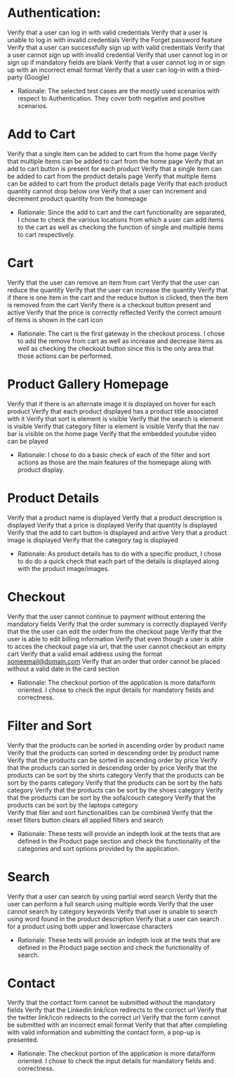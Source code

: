 # Authentication:
Verify that a user can log in with valid credentials
Verify that a user is unable to log in with invalid credentials
Verify the Forget password feature
Verify that a user can successfully sign up with valid credentials
Verify that a user cannot sign up with invalid credential
Verify that user cannot log in or sign up if mandatory fields are blank
Verify that a user cannot log in or sign up with an incorrect email format
Verify that a user can log-in with a third-party (Google)
* Rationale: The selected test cases are the mostly used scenarios with respect to Authentication. They cover both negative and positive scenarios.

# Add to Cart
Verify that a single item can be added to cart from the home page
Verify that multiple items can be added to cart from the home page
Verify that an add to cart button is present for each product
Verify that a single item can be added to cart from the product details page
Verify that multiple items can be added to cart from the product details page
Verify that each product quantity cannot drop below one
Verify that a user can increment and decrement product quantity from the homepage
* Rationale: Since the add to cart and the cart functionality are separated, I chose to check the various locations from which a user can add items to the cart as well as checking the function of single  and multiple items to cart respectively.

# Cart
Verify that the user can remove an item from cart
Verify that the user can reduce the quantity
Verify that the user can increase the quantity
Verify that if there is one item in the cart and the reduce button is clicked, then the item is removed from the cart
Verify there is a checkout button present and active
Verify that the price is correctly reflected
Verify the correct amount of items is shown in the cart icon
* Rationale: The cart is the first gateway in the checkout process. I chose to add the remove from cart as well as increase and decrease items as well as checking the checkout button since this is the only area that those actions can be performed. 

# Product Gallery Homepage
Verify that if there is an alternate image it is displayed on hover for each product
Verify that each product displayed has a product title associated with it
Verify that sort is element is visible
Verify that the search is element is visible
Verify that category filter is element is visible
Verify that the nav bar is visible on the home page
Verify that the embedded youtube video can be played 
* Rationale: I chose to do a basic check of each of the filter and sort actions as those are the main features of the homepage along with product display.

# Product Details 
Verify that a product name is displayed
Verify that a product description is displayed
Verify that a price is displayed
Verify that quantity is displayed
Verify that the add to cart button is displayed and active
Very that a product image is displayed
Verify that the category tag is displayed
* Rationale: As product details has to do with a specific product, I chose to do do a quick check that each part of the details is displayed along with the product image/images.

# Checkout
Verify that the user cannot continue to payment without entering the mandatory fields
Verify that the order summary is correctly displayed
Verify that the the user can edit the order from the checkout page 
Verify that the user is able to edit billing information
Verify that even though a user is able to acces the checkout page via url, that the user cannot checkout an empty cart
Verify that a valid email address using the format someemail@domain.com
Verify that an order that order cannot be placed without a valid date in the card section
* Rationale: The checkout portion of the application is more data/form oriented. I chose to check the input details for mandatory fields and correctness. 

# Filter and Sort
Verify that the products can be sorted in ascending order by product name
Verify that the products can sorted in descending order by product name
Verify that the products can be sorted in ascending order by price
Verify that the products can sorted in descending order by price
Verify that the products can be sort by the shirts category 
Verify that the products can be sort by the pants category
Verify that the products can be sort by the hats category
Verify that the products can be sort by the shoes category
Verify that the products can be sort by the sofa/couch category
Verify that the products can be sort by the laptops category     
Verify that filer and sort functionalities can be combined
Verify that the reset filters button clears all applied filters and search
* Rationale: These tests will provide an indepth look at the tests that are defined in the Product page section and check the functionality of the categories and sort options provided by the application.



# Search
Verify that a user can search by using partial word search
Verify that the user can perform a full search using multiple words
Verify that the user cannot search by category keywords
Verify that user is unable to search using word found in the product description
Verify that a user can search for a product using both upper and lowercase characters
* Rationale: These tests will provide an indepth look at the tests that are defined in the Product page section and check the functionality of search. 

# Contact
Verify that the contact form cannot be submitted without the mandatory fields
Verify that the Linkedin link/icon redirects to the correct url
Verify that the twitter link/icon redirects to the correct url
Verify that the form cannot be submitted with an incorrect email format
Verify that that after completing  with valid information and submitting the contact form, a pop-up is presented.
* Rationale: The checkout portion of the application is more data/form oriented. I chose to check the input details for mandatory fields and correctness.

